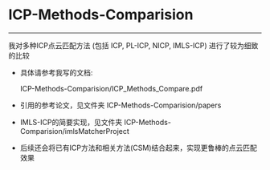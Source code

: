 # ICP-Methods-Comparision
---
我对多种ICP点云匹配方法 (包括 ICP, PL-ICP, NICP, IMLS-ICP) 进行了较为细致的比较
- 具体请参考我写的文档: 
    
  ICP-Methods-Comparision/ICP_Methods_Compare.pdf
- 引用的参考论文，见文件夹 ICP-Methods-Comparision/papers
- IMLS-ICP的简要实现，见文件夹 ICP-Methods-Comparision/imlsMatcherProject
- 后续还会将已有ICP方法和相关方法(CSM)结合起来，实现更鲁棒的点云匹配效果
